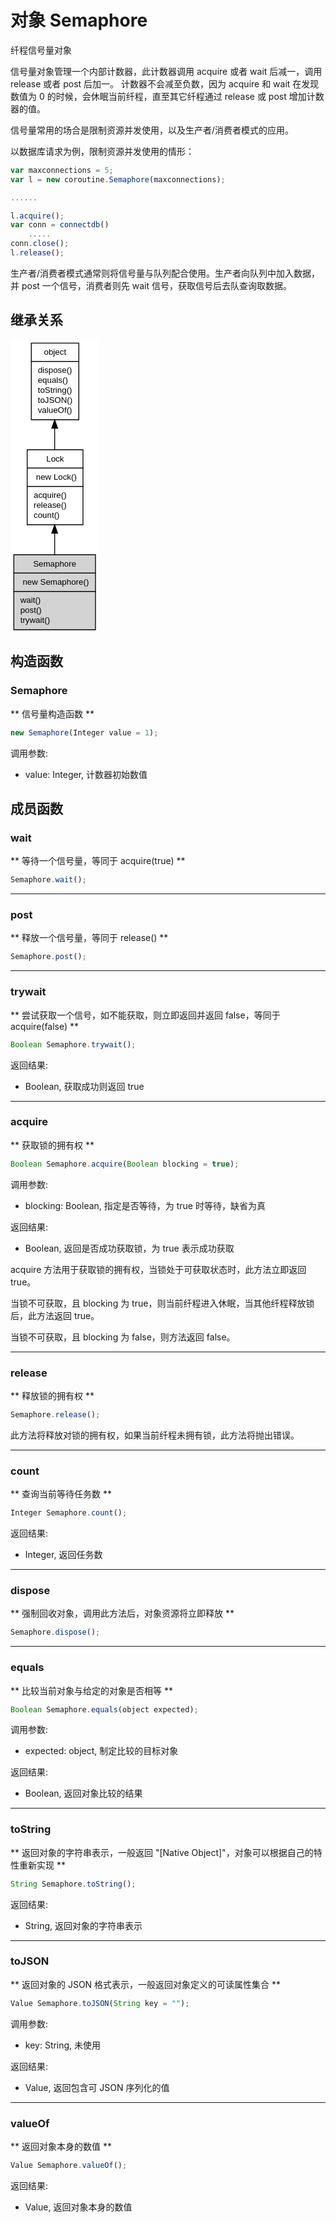 # 对象 Semaphore
纤程信号量对象

信号量对象管理一个内部计数器，此计数器调用 acquire 或者 wait 后减一，调用 release 或者 post 后加一。
计数器不会减至负数，因为 acquire 和 wait 在发现数值为 0 的时候，会休眠当前纤程，直至其它纤程通过 release 或 post 增加计数器的值。

信号量常用的场合是限制资源并发使用，以及生产者/消费者模式的应用。

以数据库请求为例，限制资源并发使用的情形：

```JavaScript
var maxconnections = 5;
var l = new coroutine.Semaphore(maxconnections);

......

l.acquire();
var conn = connectdb()
    .....
conn.close();
l.release();
```

生产者/消费者模式通常则将信号量与队列配合使用。生产者向队列中加入数据，并 post 一个信号，消费者则先 wait 信号，获取信号后去队查询取数据。

## 继承关系
<div class="inherits"><svg width="106pt" height="352pt" viewBox="0.00 0.00 106.00 352.00" xmlns="http://www.w3.org/2000/svg" xmlns:xlink="http://www.w3.org/1999/xlink">
<g id="graph0" class="graph" transform="scale(1 1) rotate(0) translate(4 348)">
<title>%0</title>
<polygon fill="#ffffff" stroke="transparent" points="-4,4 -4,-348 102,-348 102,4 -4,4"/>
<!-- object -->
<g id="node1" class="node">
<title>object</title>
<g id="a_node1"><a xlink:href="object.md" xlink:title="object">
<polygon fill="#ffffff" stroke="transparent" points="20.5,-252 20.5,-344 77.5,-344 77.5,-252 20.5,-252"/>
<polygon fill="none" stroke="#000000" points="21,-322 21,-344 78,-344 78,-322 21,-322"/>
<text text-anchor="start" x="36.1625" y="-330" font-family="Helvetica,sans-Serif" font-size="10.00" fill="#000000">object</text>
<polygon fill="none" stroke="#000000" points="21,-252 21,-322 78,-322 78,-252 21,-252"/>
<text text-anchor="start" x="26" y="-308" font-family="Helvetica,sans-Serif" font-size="10.00" fill="#000000"> dispose()</text>
<text text-anchor="start" x="26" y="-296" font-family="Helvetica,sans-Serif" font-size="10.00" fill="#000000"> equals()</text>
<text text-anchor="start" x="26" y="-284" font-family="Helvetica,sans-Serif" font-size="10.00" fill="#000000"> toString()</text>
<text text-anchor="start" x="26" y="-272" font-family="Helvetica,sans-Serif" font-size="10.00" fill="#000000"> toJSON()</text>
<text text-anchor="start" x="26" y="-260" font-family="Helvetica,sans-Serif" font-size="10.00" fill="#000000"> valueOf()</text>
</a>
</g>
</g>
<!-- Lock -->
<g id="node2" class="node">
<title>Lock</title>
<g id="a_node2"><a xlink:href="Lock.md" xlink:title="Lock">
<polygon fill="#ffffff" stroke="transparent" points="15.5,-126 15.5,-216 82.5,-216 82.5,-126 15.5,-126"/>
<polygon fill="none" stroke="#000000" points="16,-194 16,-216 83,-216 83,-194 16,-194"/>
<text text-anchor="start" x="38.941" y="-202" font-family="Helvetica,sans-Serif" font-size="10.00" fill="#000000">Lock</text>
<polygon fill="none" stroke="#000000" points="16,-172 16,-194 83,-194 83,-172 16,-172"/>
<text text-anchor="start" x="21" y="-180" font-family="Helvetica,sans-Serif" font-size="10.00" fill="#000000">  new Lock()</text>
<polygon fill="none" stroke="#000000" points="16,-126 16,-172 83,-172 83,-126 16,-126"/>
<text text-anchor="start" x="21" y="-158" font-family="Helvetica,sans-Serif" font-size="10.00" fill="#000000"> acquire()</text>
<text text-anchor="start" x="21" y="-146" font-family="Helvetica,sans-Serif" font-size="10.00" fill="#000000"> release()</text>
<text text-anchor="start" x="21" y="-134" font-family="Helvetica,sans-Serif" font-size="10.00" fill="#000000"> count()</text>
</a>
</g>
</g>
<!-- object&#45;&gt;Lock -->
<g id="edge1" class="edge">
<title>object-&gt;Lock</title>
<path fill="none" stroke="#000000" d="M49,-241.5361C49,-233.0253 49,-224.3439 49,-216.1135"/>
<polygon fill="#000000" stroke="#000000" points="45.5001,-241.7908 49,-251.7908 52.5001,-241.7909 45.5001,-241.7908"/>
</g>
<!-- Semaphore -->
<g id="node3" class="node">
<title>Semaphore</title>
<g id="a_node3"><a xlink:title="Semaphore">
<polygon fill="#d3d3d3" stroke="transparent" points="0,0 0,-90 98,-90 98,0 0,0"/>
<polygon fill="none" stroke="#000000" points="0,-68 0,-90 98,-90 98,-68 0,-68"/>
<text text-anchor="start" x="23.1595" y="-76" font-family="Helvetica,sans-Serif" font-size="10.00" fill="#000000">Semaphore</text>
<polygon fill="none" stroke="#000000" points="0,-46 0,-68 98,-68 98,-46 0,-46"/>
<text text-anchor="start" x="5" y="-54" font-family="Helvetica,sans-Serif" font-size="10.00" fill="#000000">  new Semaphore()</text>
<polygon fill="none" stroke="#000000" points="0,0 0,-46 98,-46 98,0 0,0"/>
<text text-anchor="start" x="5" y="-32" font-family="Helvetica,sans-Serif" font-size="10.00" fill="#000000"> wait()</text>
<text text-anchor="start" x="5" y="-20" font-family="Helvetica,sans-Serif" font-size="10.00" fill="#000000"> post()</text>
<text text-anchor="start" x="5" y="-8" font-family="Helvetica,sans-Serif" font-size="10.00" fill="#000000"> trywait()</text>
</a>
</g>
</g>
<!-- Lock&#45;&gt;Semaphore -->
<g id="edge2" class="edge">
<title>Lock-&gt;Semaphore</title>
<path fill="none" stroke="#000000" d="M49,-115.6465C49,-107.1565 49,-98.4784 49,-90.2414"/>
<polygon fill="#000000" stroke="#000000" points="45.5001,-115.867 49,-125.867 52.5001,-115.867 45.5001,-115.867"/>
</g>
</g>
</svg></div>

## 构造函数
        
### Semaphore
** 信号量构造函数 **

```JavaScript
new Semaphore(Integer value = 1);
```

调用参数:
* value: Integer, 计数器初始数值

## 成员函数
        
### wait
** 等待一个信号量，等同于 acquire(true) **

```JavaScript
Semaphore.wait();
```

--------------------------
### post
** 释放一个信号量，等同于 release() **

```JavaScript
Semaphore.post();
```

--------------------------
### trywait
** 尝试获取一个信号，如不能获取，则立即返回并返回 false，等同于 acquire(false) **

```JavaScript
Boolean Semaphore.trywait();
```

返回结果:
* Boolean, 获取成功则返回 true

--------------------------
### acquire
** 获取锁的拥有权 **

```JavaScript
Boolean Semaphore.acquire(Boolean blocking = true);
```

调用参数:
* blocking: Boolean, 指定是否等待，为 true 时等待，缺省为真

返回结果:
* Boolean, 返回是否成功获取锁，为 true 表示成功获取

acquire 方法用于获取锁的拥有权，当锁处于可获取状态时，此方法立即返回 true。

当锁不可获取，且 blocking 为 true，则当前纤程进入休眠，当其他纤程释放锁后，此方法返回 true。

当锁不可获取，且 blocking 为 false，则方法返回 false。

--------------------------
### release
** 释放锁的拥有权 **

```JavaScript
Semaphore.release();
```

此方法将释放对锁的拥有权，如果当前纤程未拥有锁，此方法将抛出错误。

--------------------------
### count
** 查询当前等待任务数 **

```JavaScript
Integer Semaphore.count();
```

返回结果:
* Integer, 返回任务数

--------------------------
### dispose
** 强制回收对象，调用此方法后，对象资源将立即释放 **

```JavaScript
Semaphore.dispose();
```

--------------------------
### equals
** 比较当前对象与给定的对象是否相等 **

```JavaScript
Boolean Semaphore.equals(object expected);
```

调用参数:
* expected: object, 制定比较的目标对象

返回结果:
* Boolean, 返回对象比较的结果

--------------------------
### toString
** 返回对象的字符串表示，一般返回 "[Native Object]"，对象可以根据自己的特性重新实现 **

```JavaScript
String Semaphore.toString();
```

返回结果:
* String, 返回对象的字符串表示

--------------------------
### toJSON
** 返回对象的 JSON 格式表示，一般返回对象定义的可读属性集合 **

```JavaScript
Value Semaphore.toJSON(String key = "");
```

调用参数:
* key: String, 未使用

返回结果:
* Value, 返回包含可 JSON 序列化的值

--------------------------
### valueOf
** 返回对象本身的数值 **

```JavaScript
Value Semaphore.valueOf();
```

返回结果:
* Value, 返回对象本身的数值

